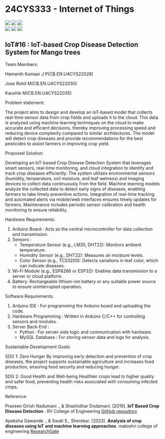# 24CYS333 - Internet of Things
![](https://img.shields.io/badge/Batch-22CYS-lightgreen) ![](https://img.shields.io/badge/UG-blue) ![](https://img.shields.io/badge/Subject-IoT-blue)
<br/>
![](https://img.shields.io/badge/Lecture-2-orange) ![](https://img.shields.io/badge/Practical-3-orange) ![](https://img.shields.io/badge/Credits-3-orange) <br/>

## IoT#16 : IoT-based Crop Disease Detection System for Mango trees

Team Members:

Hemanth Kumaar J P(CB.EN.U4CYS22028)

Jose Rohit M(CB.EN.U4CYS22030)

Kaushik M(CB.EN.U4CYS22035)


Problem statement:

The project aims to design and develop an IoT-based model that collects real-time sensor data from crop fields and uploads it to the cloud. This data is analyzed using machine learning techniques on the cloud to make accurate and efficient decisions, thereby improving processing speed and reducing device complexity compared to similar architectures. The model will detect crop diseases and provide recommendations for the best pesticides to assist farmers in improving crop yield.

Proposed Solution:

Developing an IoT-based Crop Disease Detection System that leverages smart sensors, real-time monitoring, and cloud integration to identify and track crop diseases efficiently.
     The system utilizes environmental sensors (humidity, temperature, soil moisture, and leaf wetness) and imaging devices to collect data continuously from the field.
     Machine learning models analyze the collected data to detect early signs of diseases, enabling farmers to take timely preventive actions.
     Integration of real-time tracking and automated alerts via mobile/web interfaces ensures timely updates for farmers.
     Maintenance includes periodic sensor calibration and health monitoring to ensure reliability.
     
Hardware Requirements:
1. Arduino Board : Acts as the central microcontroller for data collection and transmission.  
2. Sensors :  
   - Temperature Sensor (e.g., LM35, DHT22): Monitors ambient temperature.  
   - Humidity Sensor (e.g., DHT22): Measures air moisture levels.  
   - Color Sensor (e.g., TCS3200): Detects variations in leaf color, which can indicate diseases.  
3. Wi-Fi Module (e.g., ESP8266 or ESP32): Enables data transmission to a server or cloud platform.  
4. Battery:  Rechargeable lithium-ion battery or any suitable power source to ensure uninterrupted operation.  


Software Requirements:
1. Arduino IDE : For programming the Arduino board and uploading the code.  
2. Hardware Programming : Written in Arduino C/C++ for controlling sensors and modules.  
3. Server Back-End :  
   - Python : For server-side logic and communication with hardware.  
   - MySQL Database : For storing sensor data and logs for analysis.

Sustainable Development Goals: 

SDG 1: Zero Hunger
By improving early detection and prevention of crop diseases, the project supports sustainable agriculture and increases food production, ensuring food security and reducing hunger.

SDG 2: Good Health and Well-being
Healthier crops lead to higher quality and safer food, preventing health risks associated with consuming infected crops.

Reference:

Praveen Girish Nadumani ., & Shashidhar Dodamani. [2019]. **IoT Based Crop Disease Detection** . RV College of Engineering [GitHub repository](https://github.com/PraveenGirishNadumani/iotBasedCropDiseaseDetection/tree/master)

Apeksha Gawande ., & Swati S., Sherekar. (2023). **Analysis of crop diseases using IoT and machine learning approaches**. matoshri college of engineering [ResearchGate](https://www.researchgate.net/publication/370422006_Analysis_of_Crop_Diseases_Using_IoT_and_Machine_Learning_Approaches)


